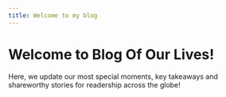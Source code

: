 ```yaml
---
title: Welcome to my blog
---
```

# Welcome to Blog Of Our Lives!
Here, we update our most special moments, key takeaways and shareworthy stories for readership across the globe!

